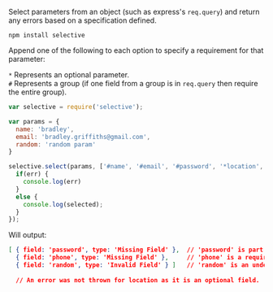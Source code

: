 Select parameters from an object (such as express's ```req.query```) and return any errors based on a specification defined.  

```npm install selective```

Append one of the following to each option to specify a requirement for that parameter:  
  
```*``` Represents an optional parameter.  
```#``` Represents a group (if one field from a group is in ```req.query``` then require the entire group).  


```javascript
var selective = require('selective');

var params = {
  name: 'bradley',
  email: 'bradley.griffiths@gmail.com',
  random: 'random param'
}

selective.select(params, ['#name', '#email', '#password', '*location', 'phone'], function(err, selected){
  if(err) {
    console.log(err)
  }
  else {
    console.log(selected);  
  }  
});
```
Will output:

```json
[ { field: 'password', type: 'Missing Field' },  // 'password' is part of a group with a param sent (name).
  { field: 'phone', type: 'Missing Field' },     // 'phone' is a required field.
  { field: 'random', type: 'Invalid Field' } ]   // 'random' is an undefined option.  
  
  // An error was not thrown for location as it is an optional field.
```